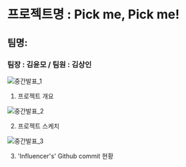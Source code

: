 # 프로젝트명 : Pick me, Pick me!

## 팀명:

### 팀장 : 김윤모 / 팀원 : 김상인

![중간발표_1](https://user-images.githubusercontent.com/57213710/70320737-cfc9dd80-1868-11ea-9b2a-414c6621f5c2.PNG)

1. 프로젝트 개요

![중간발표_2](https://user-images.githubusercontent.com/57213710/70320760-db1d0900-1868-11ea-97ab-3f97bc920c42.PNG)


2. 프로젝트 스케치

![중간발표_3](https://user-images.githubusercontent.com/57213710/70320769-e53f0780-1868-11ea-87da-02386bdc9ceb.PNG)


3. 'Influencer's' Github commit 현황

